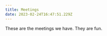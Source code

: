 ```yaml
---
title: Meetings
date: 2023-02-24T16:47:51.229Z
---
```

T﻿hese are the meetings we have. They are fun.